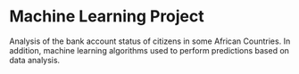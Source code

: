 # Machine Learning Project

Analysis of the bank account status of citizens in some African Countries.
In addition, machine learning algorithms used to perform predictions based on data analysis.
